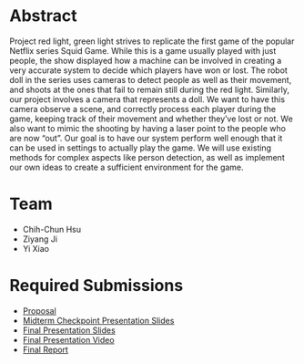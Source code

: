 # Abstract

Project red light, green light strives to replicate the first game of the popular Netflix series Squid Game. While this is a game usually played with just people, the show displayed how a machine can be involved in creating a very accurate system to decide which players have won or lost. The robot doll in the series uses cameras to detect people as well as their movement, and shoots at the ones that fail to remain still during the red light. Similarly, our project involves a camera that represents a doll. We want to have this camera observe a scene, and correctly process each player during the game, keeping track of their movement and whether they’ve lost or not. We also want to mimic the shooting by having a laser point to the people who are now “out”. Our goal is to have our system perform well enough that it can be used in settings to actually play the game. We will use existing methods for complex aspects like person detection, as well as implement our own ideas to create a sufficient environment for the game.

# Team

* Chih-Chun Hsu
* Ziyang Ji
* Yi Xiao

# Required Submissions

* [Proposal](proposal)
* [Midterm Checkpoint Presentation Slides](https://docs.google.com/presentation/d/1aRvWmjZ3IgQeyhP-wyvAlRCQOpZjz8_jdfmSAQZ5tz8/edit?usp=sharing)
* [Final Presentation Slides](https://docs.google.com/presentation/d/1q33nrFB11TKBY4npGfS6K-929Piz5Rx9kSZW2njk46I/edit?usp=sharing)
* [Final Presentation Video](https://www.youtube.com/watch?v=ara54wkDpvY)
* [Final Report](report)